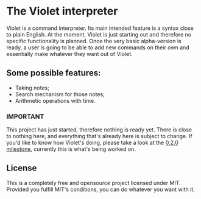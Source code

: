 # The Violet interpreter

Violet is a command interpreter.
Its main intended feature is a syntax close to plain English.
At the moment, Violet is just starting out and therefore no specific functionality is planned. Once the very basic alpha-version is ready, a user is going to be able to add new commands on their own and essentially make whatever they want out of Violet.

## Some possible features:

- Taking notes;
- Search mechanism for those notes;
- Arithmetic operations with time.

### IMPORTANT
This project has just started, therefore nothing is ready yet. There is close to nothing here, and everything that's already here is subject to change.
If you'd like to know how Violet's doing, please take a look at the [0.2.0 milestone](https://github.com/Oleksii-Kshenskyi/violet/milestone/1), currently this is what's being worked on.

## License

This is a completely free and opensource project licensed under MIT. Provided you fulfill MIT's conditions, you can do whatever you want with it.
